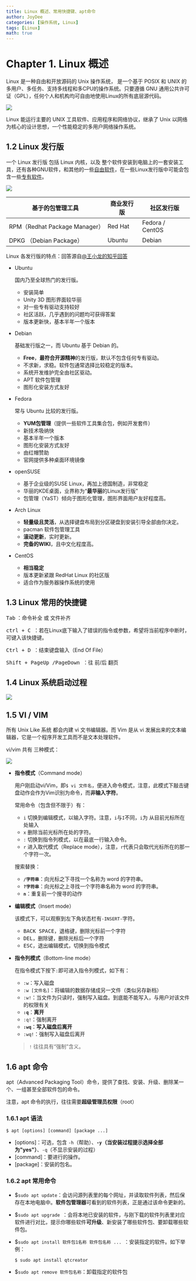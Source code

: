 ```yaml
---
title: Linux 概述、常用快捷键、apt命令
author: JoyDee
categories: [操作系统, Linux]
tags: [Linux]
math: true
---
```


# Chapter 1. Linux 概述

Linux 是一种自由和开放源码的 Unix 操作系统， 是一个基于 POSIX 和 UNIX 的多用户、多任务、支持多线程和多CPU的操作系统。只要遵循 GNU 通用公共许可证（GPL），任何个人和机构均可自由地使用Linux的所有底层源代码。

<img src="https://gitee.com/j__strawhat/MyImages/raw/master/img/Linux吉祥物.png"/>

Linux 能运行主要的 UNIX 工具软件、应用程序和网络协议，继承了 Unix 以网络为核心的设计思想，一个性能稳定的多用户网络操作系统。

## 1.2 Linux 发行版

一个 Linux 发行版 包括 Linux 内核，以及 整个软件安装到电脑上的一套安装工具，还有各种GNU软件，和其他的一些[自由软件](https://zh.wikipedia.org/wiki/自由软件)，在一些Linux发行版中可能会包含一些[专有软件](https://zh.wikipedia.org/wiki/专有软件)。

<img src="https://gitee.com/j__strawhat/MyImages/raw/master/img/Linux发行版.jpg"/>

| 基于的包管理工具              | 商业发行版 | 社区发行版      |
| ----------------------------- | ---------- | --------------- |
| RPM（Redhat Package Manager） | Red Hat    | Fedora / CentOS |
| DPKG （Debian Package）       | Ubuntu     | Debian          |

Linux 各发行版的特点：回答源自[@王小龙的知乎回答](https://www.zhihu.com/question/24261540)

+ Ubuntu

  国内乃至全球热门的发行版。

  + 安装简单
  + Unity 3D 图形界面较华丽
  + 对一些专有驱动支持较好
  + 社区活跃，几乎遇到的问题均可获得答案
  + 版本更新快，基本半年一个版本

+ Debian

  基础发行版之一，而 Ubuntu 基于 Debian 的。

  + **Free**，**最符合开源精神**的发行版，默认不包含任何专有驱动。
  + 不求新，求稳。软件包通常选择比较稳定的版本。
  + 系统开发维护完全由社区驱动。
  + APT 软件包管理
  + 图形化安装方式友好

+ Fedora

  常与 Ubuntu 比较的发行版。

  + **YUM包管理**（提供一些软件工具集合包，例如开发套件）
  + 新技术吸纳快
  + 基本半年一个版本
  + 图形化安装方式友好
  + 由红帽赞助
  + 官网提供多种桌面环境镜像

+ openSUSE

  + 基于企业级的SUSE Linux，再加上德国制造，非常稳定
  + 华丽的KDE桌面，业界称为“**最华丽**的Linux发行版”
  + 包管理（YaST）倾向于图形化管理，图形界面用户友好程度高。

+ Arch Linux

  + **轻量级且灵活**，从选择键盘布局到分区硬盘到安装引导全部由你决定。
  + pacman 软件包管理工具
  + **滚动更新**，实时更新。
  + **完备的WIKI**，且中文化程度高。

+ CentOS

  + **相当稳定**
  + 版本更新紧跟 RedHat Linux 的社区版
  + 适合作为服务器操作系统的使用

## 1.3 Linux 常用的快捷键

<kbd>Tab</kbd> ：命令补全 或 文件补齐

<kbd>ctrl + C </kbd> ：若在Linux底下输入了错误的指令或参数，希望将当前程序中断时，可键入该快捷键。

<kbd>Ctrl + D   </kbd> ：结束键盘输入（End Of File）

<kbd>Shift + PageUp /PageDown </kbd>  ：往 前/后 翻页

## 1.4 Linux 系统启动过程

<img src="https://gitee.com/j__strawhat/MyImages/raw/master/img/Linux启动.png"/>

## 1.5 VI / VIM

所有 Unix Like 系统 都会内建 vi 文书编辑器。而 Vim 是从 vi 发展出来的文本编辑器，它是一个程序开发工具而不是文本处理软件。

vi/vim 共有 三种模式：

<img src="https://gitee.com/j__strawhat/MyImages/raw/master/img/20201125142554.png"/>

+ **指令模式**（Command mode）

  用户刚启动vi/Vim，即`$ vi 文件名`，便进入命令模式，注意，此模式下敲击键盘动作会作为Vim识别为命令，而**非输入字符**。

  常用命令（包含但不限于）有：

  + `i` 切换到编辑模式，以输入字符。注意，`i`与`I`不同，`i`为 从目前光标所在处输入
  + `x` 删除当前光标所在处的字符。
  + `:` 切换到指令列模式，以在最底一行输入命令。
  + `r` 进入取代模式（Replace mode），注意，`r`代表只会取代光标所在的那一个字符一次。

  搜索替换：

  + **`/字符串`**：向光标之下寻找一个名称为 word 的字符串。
  + **`?字符串`**：向光标之上寻找一个字符串名称为 word 的字符串。
  + **`n`**：重复前一个搜寻的动作

+ **编辑模式**（Insert mode）

  该模式下，可以观察到左下角状态栏有`-INSERT-`字符。

  + <kbd>BACK SPACE</kbd>，退格键，删除光标前一个字符
  + <kbd>DEL</kbd>，删除键，删除光标后一个字符
  + <kbd>ESC</kbd>，退出编辑模式，切换到指令模式

+ **指令列模式**（Bottom-line mode）

  在指令模式下按下`:`即可进入指令列模式，如下有：

  + `:w`：写入磁盘
  + `:w [文件名]`：将编辑的数据存储成另一文件（类似另存新档）
  + `:w!`：当文件为只读时，强制写入磁盘。到底能不能写入，与用户对该文件的权限有关
  + **`:q`**：**离开**
  + `:q!`：强制离开
  + **`:wq`**：**写入磁盘后离开**
  + `:wq!`：强制写入磁盘后离开

  > `!` 往往具有“强制”含义。

## 1.6 apt 命令

apt（Advanced Packaging Tool）命令，提供了查找、安装、升级、删除某一个、一组甚至全部软件包的命令。

注意，apt 命令的执行，往往需要**超级管理员权限**（root）

### 1.6.1 apt 语法

```shell
$ apt [options] [command] [package ...]
```

+ [options]：可选，包含 `-h`（帮助）、**`-y`（当安装过程提示选择全部为"yes"）**、`-q`（不显示安装的过程）
+ [command]：要进行的操作。
+ [package]：安装的包名。

### 1.6.2 apt 常用命令

+ $`sudo apt update`：会访问源列表里的每个网址，并读取软件列表，然后保存在本地电脑中。**软件包管理器**可看到的软件列表，正是通过该命令更新的。

+ $`sudo apt upgrade `：会将本地已安装的软件，与刚下载的软件列表里对应软件进行对比，提示你哪些软件**可升级**、新安装了哪些软件包、要卸载哪些软件包。

+ $`sudo apt install 软件包1名称 软件包名称 ... `：安装指定的软件。如下举例：

  ```shell
  $ sudo apt install qtcreator
  ```

+ $`sudo apt remove 软件包名称`：卸载指定的软件包